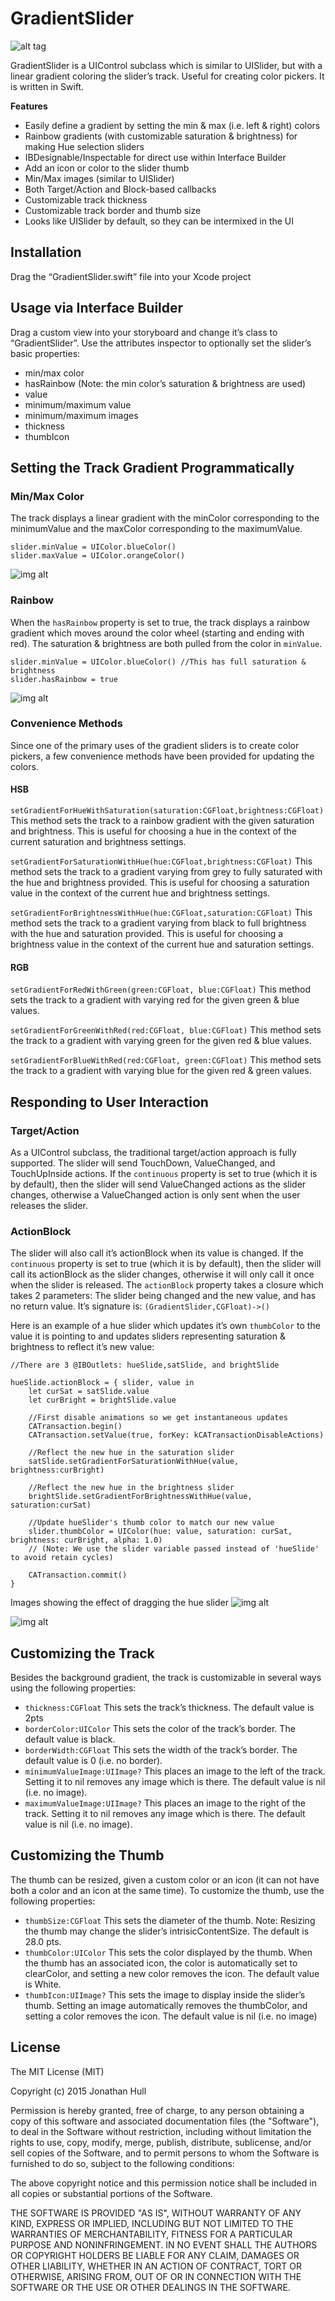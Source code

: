 # GradientSlider
![alt tag](https://cloud.githubusercontent.com/assets/167242/9134671/522e2f8a-3cbb-11e5-9d38-a0f1064a3e43.png)

GradientSlider is a UIControl subclass which is similar to UISlider, but with a linear gradient coloring the slider’s track. Useful for creating color pickers. It is written in Swift.

**Features**
- Easily define a gradient by setting the min & max (i.e. left & right) colors
- Rainbow gradients (with customizable saturation & brightness) for making Hue selection sliders
- IBDesignable/Inspectable for direct use within Interface Builder
- Add an icon or color to the slider thumb
- Min/Max images (similar to UISlider)
- Both Target/Action and Block-based callbacks
- Customizable track thickness
- Customizable track border and thumb size
- Looks like UISlider by default, so they can be intermixed in the UI

## Installation
Drag the “GradientSlider.swift” file into your Xcode project

## Usage via Interface Builder
Drag a custom view into your storyboard and change it’s class to “GradientSlider”. Use the attributes inspector to optionally set the slider’s basic properties:
- min/max color
- hasRainbow (Note: the min color’s saturation & brightness are used)
- value
- minimum/maximum value
- minimum/maximum images
- thickness
- thumbIcon

## Setting the Track Gradient Programmatically
### Min/Max Color
The track displays a linear gradient with the minColor corresponding to the minimumValue and the maxColor corresponding to the maximumValue. 

	slider.minValue = UIColor.blueColor()
	slider.maxValue = UIColor.orangeColor()

![img alt](https://cloud.githubusercontent.com/assets/167242/9134778/8c34e16e-3cbc-11e5-9c54-452e8d3a2af7.png)

### Rainbow
When the `hasRainbow` property is set to true, the track displays a rainbow gradient which moves around the color wheel (starting and ending with red). The saturation & brightness are both pulled from the color in `minValue`.

	slider.minValue = UIColor.blueColor() //This has full saturation & brightness
	slider.hasRainbow = true

![img alt](https://cloud.githubusercontent.com/assets/167242/9134881/5269de02-3cbd-11e5-9d78-056aca2b42d9.png)

### Convenience Methods
Since one of the primary uses of the gradient sliders is to create color pickers, a few convenience methods have been provided for updating the colors.

#### HSB
`setGradientForHueWithSaturation(saturation:CGFloat,brightness:CGFloat)` This method sets the track to a rainbow gradient with the given saturation and brightness. This is useful for choosing a hue in the context of the current saturation and brightness settings.

`setGradientForSaturationWithHue(hue:CGFloat,brightness:CGFloat)` This method sets the track to a gradient varying from grey to fully saturated with the hue and brightness provided. This is useful for choosing a saturation value in the context of the current hue and brightness settings.

`setGradientForBrightnessWithHue(hue:CGFloat,saturation:CGFloat)` This method sets the track to a gradient varying from black to full brightness with the hue and saturation provided. This is useful for choosing a brightness value in the context of the current hue and saturation settings.

#### RGB
`setGradientForRedWithGreen(green:CGFloat, blue:CGFloat)` This method sets the track to a gradient with varying red for the given green & blue values.

`setGradientForGreenWithRed(red:CGFloat, blue:CGFloat)` This method sets the track to a gradient with varying green for the given red & blue values.

`setGradientForBlueWithRed(red:CGFloat, green:CGFloat)` This method sets the track to a gradient with varying blue for the given red & green values.

## Responding to User Interaction
### Target/Action
As a UIControl subclass, the traditional target/action approach is fully supported. The slider will send TouchDown, ValueChanged, and TouchUpInside actions. If the `continuous` property is set to true (which it is by default), then the slider will send ValueChanged actions as the slider changes, otherwise a ValueChanged action is only sent when the user releases the slider.

### ActionBlock
The slider will also call it’s actionBlock when its value is changed. If the `continuous` property is set to true (which it is by default), then the slider will call its actionBlock as the slider changes, otherwise it will only call it once when the slider is released.
The `actionBlock` property takes a closure which takes 2 parameters: The slider being changed and the new value, and has no return value. 
It’s signature is: `(GradientSlider,CGFloat)->()`

Here is an example of a hue slider which updates it’s own `thumbColor` to the value it is pointing to and updates sliders representing saturation & brightness to reflect it’s new value:

	//There are 3 @IBOutlets: hueSlide,satSlide, and brightSlide
	
	hueSlide.actionBlock = { slider, value in
		let curSat = satSlide.value
		let curBright = brightSlide.value
	
		//First disable animations so we get instantaneous updates
		CATransaction.begin()
	    CATransaction.setValue(true, forKey: kCATransactionDisableActions)
		
		//Reflect the new hue in the saturation slider
		satSlide.setGradientForSaturationWithHue(value, brightness:curBright)
		
		//Reflect the new hue in the brightness slider 
		brightSlide.setGradientForBrightnessWithHue(value, saturation:curSat) 
		
		//Update hueSlider's thumb color to match our new value
		slider.thumbColor = UIColor(hue: value, saturation: curSat, brightness: curBright, alpha: 1.0) 
		// (Note: We use the slider variable passed instead of 'hueSlide' to avoid retain cycles)
	    
	    CATransaction.commit()
	}

Images showing the effect of dragging the hue slider
![img alt](https://cloud.githubusercontent.com/assets/167242/9134674/55ae1c60-3cbb-11e5-888b-515dfc76898a.png)

![img alt](https://cloud.githubusercontent.com/assets/167242/9134675/57c3043e-3cbb-11e5-8fa6-71b0f55b1105.png)

## Customizing the Track
Besides the background gradient, the track is customizable in several ways using the following properties:
- `thickness:CGFloat` This sets the track’s thickness. The default value is 2pts
- `borderColor:UIColor` This sets the color of the track’s border. The default value is black.
- `borderWidth:CGFloat` This sets the width of the track’s border. The default value is 0 (i.e. no border).
- `minimumValueImage:UIImage?` This places an image to the left of the track. Setting it to nil removes any image which is there. The default value is nil (i.e. no image).
- `maximumValueImage:UIImage?` This places an image to the right of the track. Setting it to nil removes any image which is there. The default value is nil (i.e. no image). 
	 
## Customizing the Thumb
The thumb can be resized, given a custom color or an icon (it can not have both a color and an icon at the same time). To customize the thumb, use the following properties:
- `thumbSize:CGFloat` This sets the diameter of the thumb. Note: Resizing the thumb may change the slider’s intrisicContentSize. The default is 28.0 pts.
- `thumbColor:UIColor` This sets the color displayed by the thumb. When the thumb has an associated icon, the color is automatically set to clearColor, and setting a new color removes the icon. The default value is White.
- `thumbIcon:UIImage?` This sets the image to display inside the slider’s thumb. Setting an image automatically removes the thumbColor, and setting a color removes the icon. The default value is nil (i.e. no image)

## License
The MIT License (MIT)

Copyright (c) 2015 Jonathan Hull

Permission is hereby granted, free of charge, to any person obtaining a copy of this software and associated documentation files (the "Software"), to deal in the Software without restriction, including without limitation the rights
to use, copy, modify, merge, publish, distribute, sublicense, and/or sell copies of the Software, and to permit persons to whom the Software is furnished to do so, subject to the following conditions:

The above copyright notice and this permission notice shall be included in all copies or substantial portions of the Software.

THE SOFTWARE IS PROVIDED "AS IS", WITHOUT WARRANTY OF ANY KIND, EXPRESS OR IMPLIED, INCLUDING BUT NOT LIMITED TO THE WARRANTIES OF MERCHANTABILITY, FITNESS FOR A PARTICULAR PURPOSE AND NONINFRINGEMENT. IN NO EVENT SHALL THE AUTHORS OR COPYRIGHT HOLDERS BE LIABLE FOR ANY CLAIM, DAMAGES OR OTHER LIABILITY, WHETHER IN AN ACTION OF CONTRACT, TORT OR OTHERWISE, ARISING FROM, OUT OF OR IN CONNECTION WITH THE SOFTWARE OR THE USE OR OTHER DEALINGS IN THE SOFTWARE.